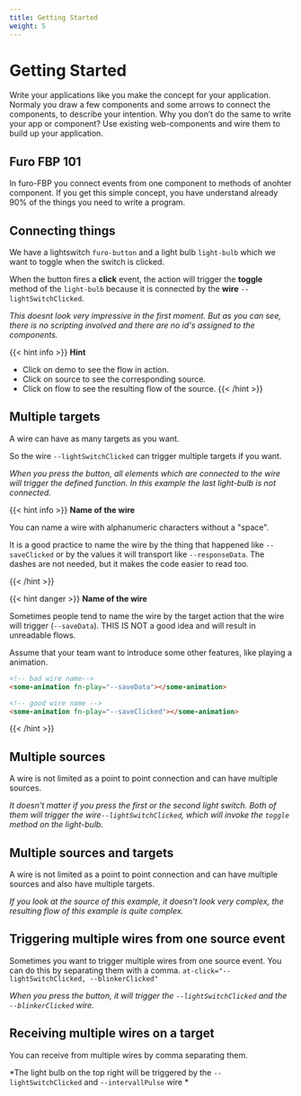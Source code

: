 ```yaml
---
title: Getting Started
weight: 5
---
```


# Getting Started
Write your applications like you make the concept for your application. 
Normaly you draw a few components and some arrows to connect the components, to describe your intention.
Why you don’t do the same to write your app or component?
Use existing web-components and wire them to build up your application.


## Furo FBP 101

In furo-FBP you connect events from one component to methods of anohter component. 
If you get this simple concept, you have understand already 90% of the things you need to write a program.



## Connecting things

We have a lightswitch `furo-button` and a light bulb `light-bulb` which we want to toggle when the switch is clicked.

When the button fires a **click** event, the action will trigger the **toggle** method of the `light-bulb` because it is 
connected by the **wire** `--lightSwitchClicked`.


<furo-demo-snippet flow>
<template>
  <!-- This button acts as a light switch -->
  <light-bulb fn-toggle="--lightSwitchClicked"></light-bulb>  
  <button at-click="--lightSwitchClicked">i am a lightswitch</button>
</template>
</furo-demo-snippet>


*This doesnt look very impressive in the first moment.
But as you can see, there is no scripting involved and there are no id's assigned to the components.*

{{< hint info >}}
**Hint**  
- Click on demo to see the flow in action.
- Click on source to see the corresponding source.
- Click on flow to see the resulting flow of the source.
{{< /hint >}}
 



## Multiple targets
A wire can have as many targets as you want. 

So the wire `--lightSwitchClicked` can trigger multiple targets if you want.


<furo-demo-snippet flow style="height:400px">
<template>
  <light-bulb fn-toggle="--lightSwitchClicked"></light-bulb>
  <light-bulb fn-toggle="--lightSwitchClicked"></light-bulb>
  <light-bulb fn-toggle="--lightSwitchClicked"></light-bulb>
  <button at-click="--lightSwitchClicked">i am a lightswitch</button> 
  <light-bulb fn-toggle="--noSource"></light-bulb>
</template>
</furo-demo-snippet>

*When you press the button, all elements which are connected to the wire will trigger the defined function. In this example the last light-bulb is not connected.*


{{< hint info >}}
**Name of the wire**

You can name a wire with alphanumeric characters without a "space".

It is a good practice to name the wire by the thing that happened like `--saveClicked` or by
the values it will transport like `--responseData`. The dashes are not needed, but it makes the code easier to read too.

  {{< /hint >}}

{{< hint danger >}}
**Name of the wire**

Sometimes people tend to name the wire by the target action that the wire will trigger (`--saveData`). 
THIS IS NOT a good idea and will result in unreadable flows. 

Assume that your team want to introduce some other features, like playing a animation. 

```html
<!-- bad wire name-->
<some-animation fn-play="--saveData"></some-animation>

<!-- good wire name -->
<some-animation fn-play="--saveClicked"></some-animation>
```   
  {{< /hint >}}



## Multiple sources
A wire is not limited as a point to point connection and can have multiple sources. 

<furo-demo-snippet flow style="height:400px">
<template>
  <light-bulb fn-toggle="--lightSwitchClicked"></light-bulb>
  <button at-click="--lightSwitchClicked">lightswitch 1</button>
  <button at-click="--lightSwitchClicked">lightswitch 2</button>
</template>
</furo-demo-snippet>

*It doesn't matter if you press the first or the second light switch. 
Both of them will trigger the wire`--lightSwitchClicked`, which will invoke the `toggle` method on the light-bulb.*

## Multiple sources and targets 
A wire is not limited as a point to point connection and can have multiple sources and also
have multiple targets.

<furo-demo-snippet source style="height:500px">
<template>
  <light-bulb fn-toggle="--lightSwitchClicked"></light-bulb>
  <light-bulb fn-toggle="--lightSwitchClicked"></light-bulb>
  <light-bulb fn-toggle="--lightSwitchClicked"></light-bulb>
  <light-bulb fn-toggle="--lightSwitchClicked"></light-bulb>
  <button at-click="--lightSwitchClicked">lightswitch</button>
  <button at-click="--lightSwitchClicked">lightswitch 2</button>  
</template>
</furo-demo-snippet>

*If you look at the source of this example, it doesn't look very complex, 
the resulting flow of this example is quite complex.*
  
  
## Triggering multiple wires from one source event
Sometimes you want to trigger multiple wires from one source event.
You can do this by separating them with a comma.
`at-click="--lightSwitchClicked, --blinkerClicked"`

<furo-demo-snippet flow style="height:500px">
<template>
  <light-bulb fn-toggle="--lightSwitchClicked, --intervallPulse"></light-bulb>  
  <light-bulb fn-toggle="--lightSwitchClicked"></light-bulb>
  <light-bulb fn-toggle="--lightSwitchClicked"></light-bulb>
  <button at-click="--lightSwitchClicked,--blinkerClicked">lightswitch</button> 
  <furo-interval-pulse fn-start="--blinkerClicked" fn-stop="--stopBlinkerClicked" at-tick="--intervallPulse" interval="500"></furo-interval-pulse> 
  <button at-click="--stopBlinkerClicked">Stop the blinking</button>
</template>
</furo-demo-snippet>

*When you press the button, it will trigger the `--lightSwitchClicked` and the `--blinkerClicked` wire.*
 
## Receiving multiple wires on a target
You can receive from multiple wires by comma separating them.

<furo-demo-snippet flow style="height:400px">
<template>
<light-bulb fn-toggle="--lightSwitchClicked, --intervallPulse"></light-bulb>  
  <light-bulb fn-toggle="--lightSwitchClicked"></light-bulb>
  <button at-click="--lightSwitchClicked">i am a lightswitch</button>   
<button at-click="--blinkerClicked">blinkswitch</button>
  <furo-interval-pulse fn-start="--blinkerClicked" fn-stop="--stopBlinkerClicked" at-tick="--intervallPulse" interval="500"></furo-interval-pulse>
<button style="color:red" at-click="--stopBlinkerClicked">Stop the blinking</button>
</template>
</furo-demo-snippet>

*The light bulb on the top right will be triggered by the `--lightSwitchClicked` and `--intervallPulse` wire *

